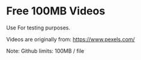 # Free 100MB Videos

Use For testing purposes.

Videos are originally from: https://www.pexels.com/

Note: Github limits: 100MB / file